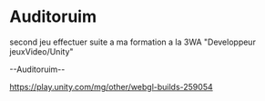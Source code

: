 # Auditoruim

second jeu effectuer suite a ma formation a la 3WA "Developpeur jeuxVideo/Unity"  

--Auditoruim--

https://play.unity.com/mg/other/webgl-builds-259054


